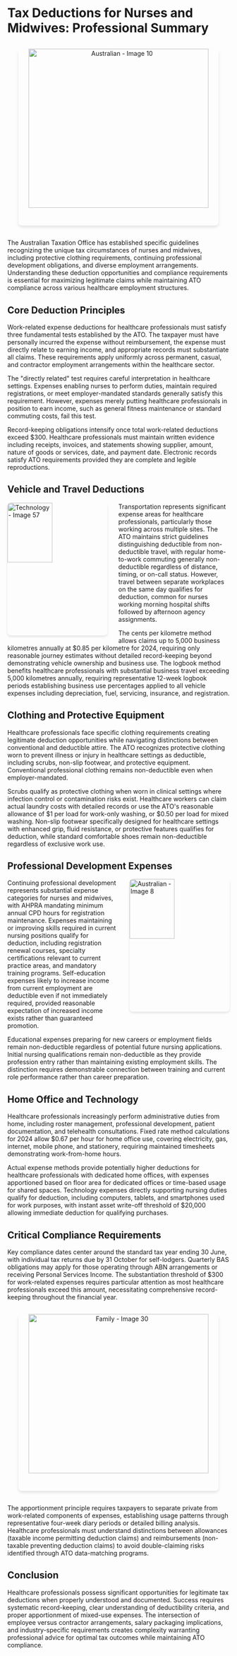 # Tax Deductions for Nurses and Midwives: Professional Summary

<div style="text-align: center; margin: 30px 0;"><img src="https://firebasestorage.googleapis.com/v0/b/document-generator-system.firebasestorage.app/o/Picture%20Gallery%2FAustralian%2Fondrej-machart-WEtXkeIlMoM-unsplash.jpg?alt=media&token=3ea4dbc1-7ebe-4689-87a1-92f868c1310d" alt="Australian - Image 10" style="width: 90%; max-width: 800px; height: auto; max-height: 400px; object-fit: cover; border-radius: 8px; box-shadow: 0 4px 6px rgba(0,0,0,0.1);"></div>

The Australian Taxation Office has established specific guidelines recognizing the unique tax circumstances of nurses and midwives, including protective clothing requirements, continuing professional development obligations, and diverse employment arrangements. Understanding these deduction opportunities and compliance requirements is essential for maximizing legitimate claims while maintaining ATO compliance across various healthcare employment structures.

## Core Deduction Principles

Work-related expense deductions for healthcare professionals must satisfy three fundamental tests established by the ATO. The taxpayer must have personally incurred the expense without reimbursement, the expense must directly relate to earning income, and appropriate records must substantiate all claims. These requirements apply uniformly across permanent, casual, and contractor employment arrangements within the healthcare sector.

The "directly related" test requires careful interpretation in healthcare settings. Expenses enabling nurses to perform duties, maintain required registrations, or meet employer-mandated standards generally satisfy this requirement. However, expenses merely putting healthcare professionals in position to earn income, such as general fitness maintenance or standard commuting costs, fail this test.

Record-keeping obligations intensify once total work-related deductions exceed $300. Healthcare professionals must maintain written evidence including receipts, invoices, and statements showing supplier, amount, nature of goods or services, date, and payment date. Electronic records satisfy ATO requirements provided they are complete and legible reproductions.

## Vehicle and Travel Deductions

<img src="https://firebasestorage.googleapis.com/v0/b/document-generator-system.firebasestorage.app/o/Picture%20Gallery%2FTechnology%2Fkaitlyn-baker-vZJdYl5JVXY-unsplash.jpg?alt=media&token=08063ad2-f99d-4dd2-baf7-f5da218376ff" alt="Technology - Image 57" style="width: 45%; max-width: 400px; height: auto; max-height: 300px; object-fit: cover; float: left; margin: 0 25px 20px 0; border-radius: 8px; box-shadow: 0 3px 5px rgba(0,0,0,0.1);">  Transportation represents significant expense areas for healthcare professionals, particularly those working across multiple sites. The ATO maintains strict guidelines distinguishing deductible from non-deductible travel, with regular home-to-work commuting generally non-deductible regardless of distance, timing, or on-call status. However, travel between separate workplaces on the same day qualifies for deduction, common for nurses working morning hospital shifts followed by afternoon agency assignments.

The cents per kilometre method allows claims up to 5,000 business kilometres annually at $0.85 per kilometre for 2024, requiring only reasonable journey estimates without detailed record-keeping beyond demonstrating vehicle ownership and business use. The logbook method benefits healthcare professionals with substantial business travel exceeding 5,000 kilometres annually, requiring representative 12-week logbook periods establishing business use percentages applied to all vehicle expenses including depreciation, fuel, servicing, insurance, and registration.

## Clothing and Protective Equipment

Healthcare professionals face specific clothing requirements creating legitimate deduction opportunities while navigating distinctions between conventional and deductible attire. The ATO recognizes protective clothing worn to prevent illness or injury in healthcare settings as deductible, including scrubs, non-slip footwear, and protective equipment. Conventional professional clothing remains non-deductible even when employer-mandated.

Scrubs qualify as protective clothing when worn in clinical settings where infection control or contamination risks exist. Healthcare workers can claim actual laundry costs with detailed records or use the ATO's reasonable allowance of $1 per load for work-only washing, or $0.50 per load for mixed washing. Non-slip footwear specifically designed for healthcare settings with enhanced grip, fluid resistance, or protective features qualifies for deduction, while standard comfortable shoes remain non-deductible regardless of exclusive work use.

## Professional Development Expenses

<img src="https://firebasestorage.googleapis.com/v0/b/document-generator-system.firebasestorage.app/o/Picture%20Gallery%2FAustralian%2Fdavid-clode-yLxQRYpuwqg-unsplash.jpg?alt=media&token=409fdf0d-5769-4ff1-aceb-e713db471dbf" alt="Australian - Image 8" style="width: 45%; max-width: 400px; height: auto; max-height: 300px; object-fit: cover; float: right; margin: 0 0 20px 25px; border-radius: 8px; box-shadow: 0 3px 5px rgba(0,0,0,0.1);">  Continuing professional development represents substantial expense categories for nurses and midwives, with AHPRA mandating minimum annual CPD hours for registration maintenance. Expenses maintaining or improving skills required in current nursing positions qualify for deduction, including registration renewal courses, specialty certifications relevant to current practice areas, and mandatory training programs. Self-education expenses likely to increase income from current employment are deductible even if not immediately required, provided reasonable expectation of increased income exists rather than guaranteed promotion.

Educational expenses preparing for new careers or employment fields remain non-deductible regardless of potential future nursing applications. Initial nursing qualifications remain non-deductible as they provide profession entry rather than maintaining existing employment skills. The distinction requires demonstrable connection between training and current role performance rather than career preparation.

## Home Office and Technology

Healthcare professionals increasingly perform administrative duties from home, including roster management, professional development, patient documentation, and telehealth consultations. Fixed rate method calculations for 2024 allow $0.67 per hour for home office use, covering electricity, gas, internet, mobile phone, and stationery, requiring maintained timesheets demonstrating work-from-home hours.

Actual expense methods provide potentially higher deductions for healthcare professionals with dedicated home offices, with expenses apportioned based on floor area for dedicated offices or time-based usage for shared spaces. Technology expenses directly supporting nursing duties qualify for deduction, including computers, tablets, and smartphones used for work purposes, with instant asset write-off threshold of $20,000 allowing immediate deduction for qualifying purchases.

## Critical Compliance Requirements

Key compliance dates center around the standard tax year ending 30 June, with individual tax returns due by 31 October for self-lodgers. Quarterly BAS obligations may apply for those operating through ABN arrangements or receiving Personal Services Income. The substantiation threshold of $300 for work-related expenses requires particular attention as most healthcare professionals exceed this amount, necessitating comprehensive record-keeping throughout the financial year.

<div style="clear: both; text-align: center; margin: 30px 0;"><img src="https://firebasestorage.googleapis.com/v0/b/document-generator-system.firebasestorage.app/o/Picture%20Gallery%2FFamily%2Fsue-zeng-8SwpPqFeoR4-unsplash.jpg?alt=media&token=a5ec3271-b0ab-47e9-a046-2f9fa21fc80e" alt="Family - Image 30" style="width: 90%; max-width: 800px; height: auto; max-height: 400px; object-fit: cover; border-radius: 8px; box-shadow: 0 4px 6px rgba(0,0,0,0.1);"></div>

The apportionment principle requires taxpayers to separate private from work-related components of expenses, establishing usage patterns through representative four-week diary periods or detailed billing analysis. Healthcare professionals must understand distinctions between allowances (taxable income permitting deduction claims) and reimbursements (non-taxable preventing deduction claims) to avoid double-claiming risks identified through ATO data-matching programs.

## Conclusion

Healthcare professionals possess significant opportunities for legitimate tax deductions when properly understood and documented. Success requires systematic record-keeping, clear understanding of deductibility criteria, and proper apportionment of mixed-use expenses. The intersection of employee versus contractor arrangements, salary packaging implications, and industry-specific requirements creates complexity warranting professional advice for optimal tax outcomes while maintaining ATO compliance.